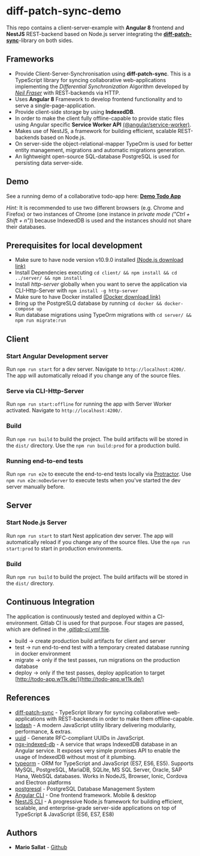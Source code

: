 # diff-patch-sync-demo

This repo contains a client-server-example with **Angular 8** frontend and **NestJS** REST-backend based on Node.js server integrating the [**diff-patch-sync**](https://github.com/w11k/diff-patch-sync)-library on both sides. 

## Frameworks

- Provide Client-Server-Synchronisation using **diff-patch-sync**. This is a TypeScript library for syncing collaborative web-applications implementing the _Differential Synchronization_ Algorithm developed by [_Neil Fraser_](https://neil.fraser.name/writing/sync/) with REST-backends via HTTP.
- Uses **Angular 8** Framework to develop frontend functionality and to serve a single-page-application.
- Provide client-side storage by using **IndexedDB**.
- In order to make the client fully offline-capable to provide static files using Angular specific **Service Worker API** [(@angular/service-worker)](https://angular.io/api/service-worker).
- Makes use of NestJS, a framework for building efficient, scalable REST-backends based on Node.js. 
- On server-side the object-relational-mapper TypeOrm is used for better entity management, migrations and automatic migrations generation.
- An lightweight open-source SQL-database PostgreSQL is used for persisting data server-side.

## Demo
See a running demo of a collaborative todo-app here: **[Demo Todo App](http://todo-app.w11k.de/)**

_Hint:_ It is recommended to use two different browsers (e.g. Chrome and Firefox) or two instances of Chrome (one instance in _private mode ("Ctrl + Shift + n")_) because IndexedDB is used and the instances should not share their databases.

## Prerequisites for local development

- Make sure to have node version v10.9.0 installed [(Node.js download link)](https://nodejs.org/en/download/)
- Install Dependencies executing `cd client/ && npm install && cd ../server/ && npm install`
- Install _http-server_ globally when you want to serve the application via CLI-Http-Server with `npm install -g http-server`
- Make sure to have Docker installed [(Docker download link)](https://docs.docker.com/install/)
- Bring up the PostgreSLQ database by running `cd docker && docker-compose up`
- Run database migrations using TypeOrm migrations with `cd server/ && npm run migrate:run`

## Client

### Start Angular Development server

Run `npm run start` for a dev server. Navigate to `http://localhost:4200/`. The app will automatically reload if you change any of the source files.

### Serve via CLI-Http-Server

Run `npm run start:offline` for running the app with Server Worker activated. Navigate to `http://localhost:4200/`. 

### Build

Run `npm run build` to build the project. The build artifacts will be stored in the `dist/` directory. Use the `npm run build:prod` for a production build.

### Running end-to-end tests

Run `npm run e2e` to execute the end-to-end tests locally via [Protractor](http://www.protractortest.org/). Use `npm run e2e:noDevServer` to execute tests when you've started the dev server manually before.


## Server

### Start Node.js Server

Run `npm run start` to start Nest application dev server. The app will automatically reload if you change any of the source files. Use the `npm run start:prod` to start in production environments. 

### Build

Run `npm run build` to build the project. The build artifacts will be stored in the `dist/` directory.


## Continuous Integration

The application is continuously tested and deployed within a CI-environment. Gitlab CI is used for that purpose. Four stages are passed, which are defined in the [_.gitlab-ci.yml_ file](.gitlab-ci.yml).

- build -> create production build artifacts for client and server
- test -> run end-to-end test with a temporary created database running in docker environment
- migrate -> only if the test passes, run migrations on the production database
- deploy -> only if the test passes, deploy application to target [http://todo-app.w11k.de/](http://todo-app.w11k.de/)

## References

* [diff-patch-sync](https://github.com/w11k/diff-patch-sync) - TypeScript library for syncing collaborative web-applications with REST-backends in order to make them offline-capable.
* [lodash](https://github.com/lodash/lodash) - A modern JavaScript utility library delivering modularity, performance, & extras.
* [uuid](https://github.com/uuidjs/uuid) - Generate RFC-compliant UUIDs in JavaScript.
* [ngx-indexed-db](https://github.com/assuncaocharles/ngx-indexed-db) - A service that wraps IndexedDB database in an Angular service. It exposes very simple promises API to enable the usage of IndexedDB without most of it plumbing.
* [typeorm](https://github.com/typeorm/typeorm) - ORM for TypeScript and JavaScript (ES7, ES6, ES5). Supports MySQL, PostgreSQL, MariaDB, SQLite, MS SQL Server, Oracle, SAP Hana, WebSQL databases. Works in NodeJS, Browser, Ionic, Cordova and Electron platforms
* [postgresql](https://www.postgresql.org/) - PostgreSQL Database Management System
* [Angular CLI](https://angular.io/) - One frontend framework. Mobile & desktop
* [NestJS CLI](https://github.com/nestjs/nest) - A progressive Node.js framework for building efficient, scalable, and enterprise-grade server-side applications on top of TypeScript & JavaScript (ES6, ES7, ES8)

## Authors

* **Mario Sallat** - [Github](https://github.com/msallat)